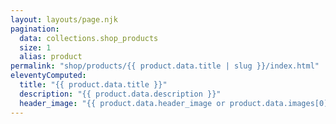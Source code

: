 ```yaml
---
layout: layouts/page.njk
pagination:
  data: collections.shop_products
  size: 1
  alias: product
permalink: "shop/products/{{ product.data.title | slug }}/index.html"
eleventyComputed:
  title: "{{ product.data.title }}"
  description: "{{ product.data.description }}"
  header_image: "{{ product.data.header_image or product.data.images[0] }}"
---
```

